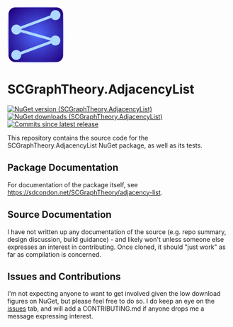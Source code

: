 ![SCGraphTheory Icon](src/AdjacencyList/SCGraphTheoryIcon.png)

# SCGraphTheory.AdjacencyList

[![NuGet version (SCGraphTheory.AdjacencyList)](https://img.shields.io/nuget/v/SCGraphTheory.AdjacencyList.svg?style=flat-square)](https://www.nuget.org/packages/SCGraphTheory.AdjacencyList/) 
[![NuGet downloads (SCGraphTheory.AdjacencyList)](https://img.shields.io/nuget/dt/SCGraphTheory.AdjacencyList.svg?style=flat-square)](https://www.nuget.org/packages/SCGraphTheory.AdjacencyList/) 
[![Commits since latest release](https://img.shields.io/github/commits-since/sdcondon/SCGraphTheory.AdjacencyList/latest?style=flat-square)](https://github.com/sdcondon/SCGraphTheory.AdjacencyList/compare/1.0.7...main)

This repository contains the source code for the SCGraphTheory.AdjacencyList NuGet package, as well as its tests.

## Package Documentation

For documentation of the package itself, see https://sdcondon.net/SCGraphTheory/adjacency-list.

## Source Documentation

I have not written up any documentation of the source (e.g. repo summary, design discussion, build guidance) - and likely won't unless someone else expresses an interest in contributing.
Once cloned, it should "just work" as far as compilation is concerned.

## Issues and Contributions

I'm not expecting anyone to want to get involved given the low download figures on NuGet, but please feel free to do so.
I do keep an eye on the [issues](https://github.com/sdcondon/SCGraphTheory.AdjacencyList/issues) tab, and will add a CONTRIBUTING.md if anyone drops me a message expressing interest.